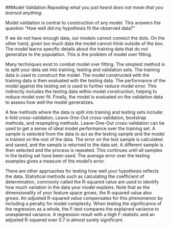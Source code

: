 ##Model Validation
*Repeating what you just heard does not mean that you learned anything.*

Model validation is central to construction of any model. This answers the question “How well did my hypothesis fit the observed data?”

If we do not have enough data, our models cannot connect the dots. On the other hand, given too much data the model cannot think outside of the box. The model learns specific details about the training data that do not generalize to the population. This is the problem of model over fitting. 

Many techniques exist to combat model over fitting. The simplest method is to split your data set into training, testing and validation sets. The training data is used to construct the model. The model constructed with the training data is then evaluated with the testing data. The performance of the model against the testing set is used to further reduce model error. This indirectly includes the testing data within model construction, helping to reduce model over fit. Finally, the model is evaluated on the validation data to assess how well the model generalizes.

A few methods where the data is split into training and testing sets include: k-fold cross-validation, Leave-One-Out cross-validation, bootstrap methods, and resampling methods. Leave-One-Out cross-validation can be used to get a sense of ideal model performance over the training set. A sample is selected from the data to act as the testing sample and the model is trained on the rest of the data. The error on the test sample is calculated and saved, and the sample is returned to the data set. A different sample is then selected and the process is repeated. This continues until all samples in the testing set have been used. The average error over the testing examples gives a measure of the model’s error.

There are other approaches for testing how well your hypothesis reflects the data. Statistical methods such as calculating the coefficient of determination, commonly called the R-squared value are used to identify how much variation in the data your model explains. Note that as the dimensionality of your feature space grows, the R-squared value also grows. An adjusted R-squared value compensates for this phenomenon by including a penalty for model complexity. When testing the significance of the regression as a whole, the F-test compares the explained variance to unexplained variance. A regression result with a high F-statistic and an adjusted R-squared over 0.7 is almost surely significant.
